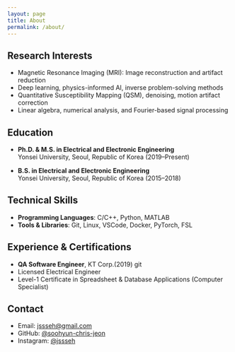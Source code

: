 ```yaml
---
layout: page
title: About
permalink: /about/
---
```


## Research Interests

- Magnetic Resonance Imaging (MRI): Image reconstruction and artifact reduction  
- Deep learning, physics-informed AI, inverse problem-solving methods  
- Quantitative Susceptibility Mapping (QSM), denoising, motion artifact correction  
- Linear algebra, numerical analysis, and Fourier-based signal processing  

## Education

- **Ph.D. & M.S. in Electrical and Electronic Engineering**  
  Yonsei University, Seoul, Republic of Korea (2019–Present)  

- **B.S. in Electrical and Electronic Engineering**  
  Yonsei University, Seoul, Republic of Korea (2015–2018)  

## Technical Skills

- **Programming Languages**: C/C++, Python, MATLAB  
- **Tools & Libraries**: Git, Linux, VSCode, Docker, PyTorch, FSL  

## Experience & Certifications

- **QA Software Engineer**, KT Corp.(2019)  git
- Licensed Electrical Engineer  
- Level-1 Certificate in Spreadsheet & Database Applications (Computer Specialist)  

## Contact

- Email: jssseh@gmail.com  
- GitHub: [@soohyun-chris-jeon](https://github.com/soohyun-chris-jeon)  
- Instagram: [@jssseh](https://instagram.com/jssseh)
